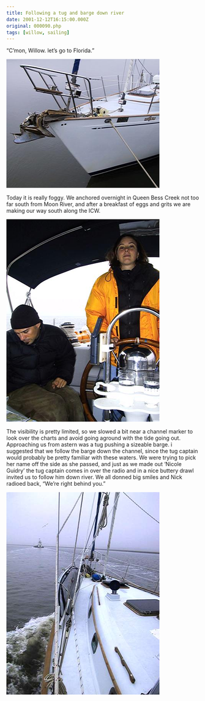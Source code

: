 ```yaml
---
title: Following a tug and barge down river
date: 2001-12-12T16:15:00.000Z
original: 000090.php
tags: [willow, sailing]
---
```


“C’mon, Willow. let’s go to Florida.”

<p class="polaroid"><img src="./willow-portbow.jpg" /></p>

Today it is really foggy. We anchored overnight in Queen Bess Creek not too far south from Moon River, and after a breakfast of eggs and grits we are making our way south along the ICW.

<p class="polaroid"><img src="./nick-valerie-cockpit.jpg" /></p>

The visibility is pretty limited, so we slowed a bit near a channel marker to look over the charts and avoid going aground with the tide going out. Approaching us from astern was a tug pushing a sizeable barge. i suggested that we follow the barge down the channel, since the tug captain would probably be pretty familiar with these waters. We were trying to pick her name off the side as she passed, and just as we made out ‘Nicole Guidry’ the tug captain comes in over the radio and in a nice buttery drawl invited us to follow him down river. We all donned big smiles and Nick radioed back, “We’re right behind you.”

<p class="polaroid"><img src="./willow-barge.jpg" /></p>
